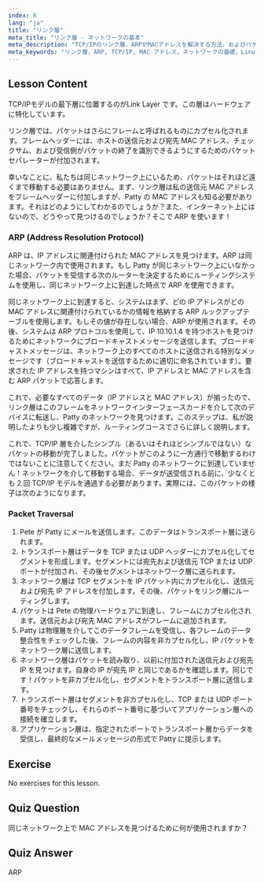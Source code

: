 ```yaml
---
index: 8
lang: "ja"
title: "リンク層"
meta_title: "リンク層 - ネットワークの基本"
meta_description: "TCP/IPのリンク層、ARPがMACアドレスを解決する方法、およびパケットの移動について学びます。このLinuxネットワーキングチュートリアルでネットワークの基礎を理解しましょう。"
meta_keywords: "リンク層，ARP, TCP/IP, MAC アドレス，ネットワークの基礎，Linux ネットワーキング，初心者，チュートリアル"
---
```


## Lesson Content

TCP/IPモデルの最下層に位置するのがLink Layer です。この層はハードウェアに特化しています。

リンク層では、パケットはさらにフレームと呼ばれるものにカプセル化されます。フレームヘッダーには、ホストの送信元および宛先 MAC アドレス、チェックサム、および受信側がパケットの終了を識別できるようにするためのパケットセパレーターが付加されます。

幸いなことに、私たちは同じネットワーク上にいるため、パケットはそれほど遠くまで移動する必要はありません。まず、リンク層は私の送信元 MAC アドレスをフレームヘッダーに付加しますが、Patty の MAC アドレスも知る必要があります。それはどのようにしてわかるのでしょうか？また、インターネット上にはないので、どうやって見つけるのでしょうか？そこで ARP を使います！

### ARP (Address Resolution Protocol)

ARP は、IP アドレスに関連付けられた MAC アドレスを見つけます。ARP は同じネットワーク内で使用されます。もし Patty が同じネットワーク上にいなかった場合、パケットを受信する次のルーターを決定するためにルーティングシステムを使用し、同じネットワーク上に到達した時点で ARP を使用できます。

同じネットワーク上に到達すると、システムはまず、どの IP アドレスがどの MAC アドレスに関連付けられているかの情報を格納する ARP ルックアップテーブルを使用します。もしその値が存在しない場合、ARP が使用されます。その後、システムは ARP プロトコルを使用して、IP 10.10.1.4 を持つホストを見つけるためにネットワークにブロードキャストメッセージを送信します。ブロードキャストメッセージは、ネットワーク上のすべてのホストに送信される特別なメッセージです（ブロードキャストを送信するために適切に命名されています）。要求された IP アドレスを持つマシンはすべて、IP アドレスと MAC アドレスを含む ARP パケットで応答します。

これで、必要なすべてのデータ（IP アドレスと MAC アドレス）が揃ったので、リンク層はこのフレームをネットワークインターフェースカードを介して次のデバイスに転送し、Patty のネットワークを見つけます。このステップは、私が説明したよりも少し複雑ですが、ルーティングコースでさらに詳しく説明します。

これで、TCP/IP 層を介したシンプル（あるいはそれほどシンプルではない）なパケットの移動が完了しました。パケットがこのように一方通行で移動するわけではないことに注意してください。まだ Patty のネットワークに到達していません！ネットワークを介して移動する場合、データが送受信される前に、少なくとも 2 回 TCP/IP モデルを通過する必要があります。実際には、このパケットの様子は次のようになります。

### Packet Traversal

1. Pete が Patty にメールを送信します。このデータはトランスポート層に送られます。
2. トランスポート層はデータを TCP または UDP ヘッダーにカプセル化してセグメントを形成します。セグメントには宛先および送信元 TCP または UDP ポートが付加され、その後セグメントはネットワーク層に送られます。
3. ネットワーク層は TCP セグメントを IP パケット内にカプセル化し、送信元および宛先 IP アドレスを付加します。その後、パケットをリンク層にルーティングします。
4. パケットは Pete の物理ハードウェアに到達し、フレームにカプセル化されます。送信元および宛先 MAC アドレスがフレームに追加されます。
5. Patty は物理層を介してこのデータフレームを受信し、各フレームのデータ整合性をチェックした後、フレームの内容を非カプセル化し、IP パケットをネットワーク層に送信します。
6. ネットワーク層はパケットを読み取り、以前に付加された送信元および宛先 IP を見つけます。自身の IP が宛先 IP と同じであるかを確認します。同じです！パケットを非カプセル化し、セグメントをトランスポート層に送信します。
7. トランスポート層はセグメントを非カプセル化し、TCP または UDP ポート番号をチェックし、それらのポート番号に基づいてアプリケーション層への接続を確立します。
8. アプリケーション層は、指定されたポートでトランスポート層からデータを受信し、最終的なメールメッセージの形式で Patty に提示します。

## Exercise

No exercises for this lesson.

## Quiz Question

同じネットワーク上で MAC アドレスを見つけるために何が使用されますか？

## Quiz Answer

ARP
